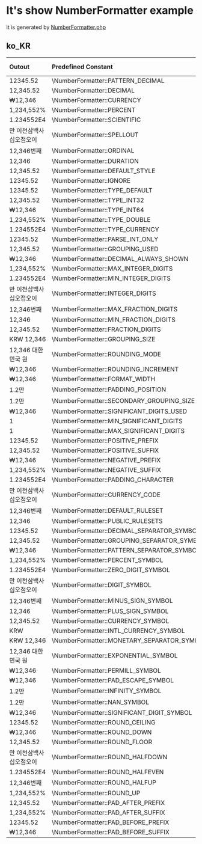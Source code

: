 # It's show NumberFormatter example

It is generated by [NumberFormatter.php](https://github.com/cable8mm/php-checking/blob/master/NumberFormatter.php)

## ko_KR

| Outout                  | Predefined Constant                         | Constant Value(int) |
| :---------------------- | :------------------------------------------ | :-----------------: |
| 12345.52                | \NumberFormatter::PATTERN_DECIMAL           |          0          |
| 12,345.52               | \NumberFormatter::DECIMAL                   |          1          |
| ₩12,346                 | \NumberFormatter::CURRENCY                  |          2          |
| 1,234,552%              | \NumberFormatter::PERCENT                   |          3          |
| 1.234552E4              | \NumberFormatter::SCIENTIFIC                |          4          |
| 만 이천삼백사십오점오이 | \NumberFormatter::SPELLOUT                  |          5          |
| 12,346번째              | \NumberFormatter::ORDINAL                   |          6          |
| 12,346                  | \NumberFormatter::DURATION                  |          7          |
| 12,345.52               | \NumberFormatter::DEFAULT_STYLE             |          1          |
| 12345.52                | \NumberFormatter::IGNORE                    |          0          |
| 12345.52                | \NumberFormatter::TYPE_DEFAULT              |          0          |
| 12,345.52               | \NumberFormatter::TYPE_INT32                |          1          |
| ₩12,346                 | \NumberFormatter::TYPE_INT64                |          2          |
| 1,234,552%              | \NumberFormatter::TYPE_DOUBLE               |          3          |
| 1.234552E4              | \NumberFormatter::TYPE_CURRENCY             |          4          |
| 12345.52                | \NumberFormatter::PARSE_INT_ONLY            |          0          |
| 12,345.52               | \NumberFormatter::GROUPING_USED             |          1          |
| ₩12,346                 | \NumberFormatter::DECIMAL_ALWAYS_SHOWN      |          2          |
| 1,234,552%              | \NumberFormatter::MAX_INTEGER_DIGITS        |          3          |
| 1.234552E4              | \NumberFormatter::MIN_INTEGER_DIGITS        |          4          |
| 만 이천삼백사십오점오이 | \NumberFormatter::INTEGER_DIGITS            |          5          |
| 12,346번째              | \NumberFormatter::MAX_FRACTION_DIGITS       |          6          |
| 12,346                  | \NumberFormatter::MIN_FRACTION_DIGITS       |          7          |
| 12,345.52               | \NumberFormatter::FRACTION_DIGITS           |          8          |
| KRW 12,346              | \NumberFormatter::GROUPING_SIZE             |         10          |
| 12,346 대한민국 원      | \NumberFormatter::ROUNDING_MODE             |         11          |
| ₩12,346                 | \NumberFormatter::ROUNDING_INCREMENT        |         12          |
| ₩12,346                 | \NumberFormatter::FORMAT_WIDTH              |         13          |
| 1.2만                   | \NumberFormatter::PADDING_POSITION          |         14          |
| 1.2만                   | \NumberFormatter::SECONDARY_GROUPING_SIZE   |         15          |
| ₩12,346                 | \NumberFormatter::SIGNIFICANT_DIGITS_USED   |         16          |
| 1                       | \NumberFormatter::MIN_SIGNIFICANT_DIGITS    |         17          |
| 1                       | \NumberFormatter::MAX_SIGNIFICANT_DIGITS    |         18          |
| 12345.52                | \NumberFormatter::POSITIVE_PREFIX           |          0          |
| 12,345.52               | \NumberFormatter::POSITIVE_SUFFIX           |          1          |
| ₩12,346                 | \NumberFormatter::NEGATIVE_PREFIX           |          2          |
| 1,234,552%              | \NumberFormatter::NEGATIVE_SUFFIX           |          3          |
| 1.234552E4              | \NumberFormatter::PADDING_CHARACTER         |          4          |
| 만 이천삼백사십오점오이 | \NumberFormatter::CURRENCY_CODE             |          5          |
| 12,346번째              | \NumberFormatter::DEFAULT_RULESET           |          6          |
| 12,346                  | \NumberFormatter::PUBLIC_RULESETS           |          7          |
| 12345.52                | \NumberFormatter::DECIMAL_SEPARATOR_SYMBOL  |          0          |
| 12,345.52               | \NumberFormatter::GROUPING_SEPARATOR_SYMBOL |          1          |
| ₩12,346                 | \NumberFormatter::PATTERN_SEPARATOR_SYMBOL  |          2          |
| 1,234,552%              | \NumberFormatter::PERCENT_SYMBOL            |          3          |
| 1.234552E4              | \NumberFormatter::ZERO_DIGIT_SYMBOL         |          4          |
| 만 이천삼백사십오점오이 | \NumberFormatter::DIGIT_SYMBOL              |          5          |
| 12,346번째              | \NumberFormatter::MINUS_SIGN_SYMBOL         |          6          |
| 12,346                  | \NumberFormatter::PLUS_SIGN_SYMBOL          |          7          |
| 12,345.52               | \NumberFormatter::CURRENCY_SYMBOL           |          8          |
| KRW                     | \NumberFormatter::INTL_CURRENCY_SYMBOL      |          9          |
| KRW 12,346              | \NumberFormatter::MONETARY_SEPARATOR_SYMBOL |         10          |
| 12,346 대한민국 원      | \NumberFormatter::EXPONENTIAL_SYMBOL        |         11          |
| ₩12,346                 | \NumberFormatter::PERMILL_SYMBOL            |         12          |
| ₩12,346                 | \NumberFormatter::PAD_ESCAPE_SYMBOL         |         13          |
| 1.2만                   | \NumberFormatter::INFINITY_SYMBOL           |         14          |
| 1.2만                   | \NumberFormatter::NAN_SYMBOL                |         15          |
| ₩12,346                 | \NumberFormatter::SIGNIFICANT_DIGIT_SYMBOL  |         16          |
| 12345.52                | \NumberFormatter::ROUND_CEILING             |          0          |
| ₩12,346                 | \NumberFormatter::ROUND_DOWN                |          2          |
| 12,345.52               | \NumberFormatter::ROUND_FLOOR               |          1          |
| 만 이천삼백사십오점오이 | \NumberFormatter::ROUND_HALFDOWN            |          5          |
| 1.234552E4              | \NumberFormatter::ROUND_HALFEVEN            |          4          |
| 12,346번째              | \NumberFormatter::ROUND_HALFUP              |          6          |
| 1,234,552%              | \NumberFormatter::ROUND_UP                  |          3          |
| 12,345.52               | \NumberFormatter::PAD_AFTER_PREFIX          |          1          |
| 1,234,552%              | \NumberFormatter::PAD_AFTER_SUFFIX          |          3          |
| 12345.52                | \NumberFormatter::PAD_BEFORE_PREFIX         |          0          |
| ₩12,346                 | \NumberFormatter::PAD_BEFORE_SUFFIX         |          2          |
